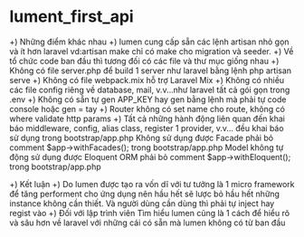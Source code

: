 # lument_first_api
+) Những điểm khác nhau
	+) lumen cung cấp sẵn các lệnh artisan nhỏ gọn và ít hơn laravel 
		vd:artisan make chỉ có make cho migration và seeder.
	+) Về tổ chức code ban đầu thì tương đối có các file và thư mục giống nhau
	+) Không có file server.php để build 1 server như laravel bằng lệnh php artisan serve
	+) Không có file webpack.mix hỗ trợ Laravel Mix
	+) Không có nhiều các file config riêng về database, mail, v.v...như laravel tất cả gói gọn trong .env
	+) Không có sẵn tự gen APP_KEY hay gen bằng lệnh mà phải tự code console hoặc gen = tay
	+) Router không có set name cho route, không có where validate http params
	+) Tất cả những hành động liên quan đến khai báo middleware, config, alias class, register 1 provider, v.v... đều khai báo sử dụng trong bootstrap/app.php
		Không sử dụng được Facade phải bỏ comment $app->withFacades(); trong bootstrap/app.php
		Model không tự động sử dụng được Eloquent ORM phải bỏ comment $app->withEloquent(); trong bootstrap/app.php
	
+) Kết luận
	+) Do lumen được tạo ra vốn dĩ với tư tưởng là 1 micro framework để tăng performent cho ứng dụng nên hầu hết sẽ lược bỏ hầu hết những instance không cần thiết. Và người dùng cần dùng thì phải tự inject hay regist vào
	+) Đối với lập trình viên
		Tìm hiểu lumen cũng là 1 cách để hiểu rõ và sâu hơn về laravel với những cái có sẵn mà lumen không có từ ban đầu
